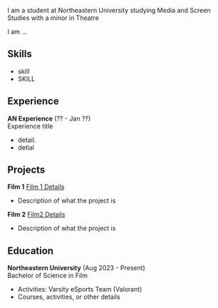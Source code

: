 <!---
documentation on themes etc: https://docs.github.com/en/pages/setting-up-a-github-pages-site-with-jekyll/adding-a-theme-to-your-github-pages-site-using-jekyll
-->
I am a student at Northeastern University studying Media and Screen Studies with a minor in Theatre 

I am ...

## Skills
- skill
- SKILL

## Experience
**AN Experience** (?? - Jan ??)   
Experience title
- detail.
- detial

## Projects
**Film 1** [Film 1 Details](projects/film1) 
- Description of what the project is

**Film 2** [Film2 Details](projects/film2)
- Description of what the project is 

## Education
**Northeastern University** (Aug 2023 - Present)    
Bachelor of Science in Film   
- Activities: Varsity eSports Team (Valorant) 
- Courses, activities, or other details

